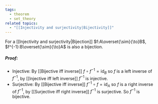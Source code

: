 ```yaml
---
tags:
  - theorem
  - set_theory
related topics:
  - "[[Injectivity and surjectivity|Bijectivity]]"
---
```

For a [[Injectivity and surjectivity|Bijection]] $f:A\overset{\sim}{\to}B$, $f^{-1}:B\overset{\sim}{\to}A$ is also a bijection.
##### Proof:
- Injective:
	By [[Bijective iff inverse]] $f\circ f^{-1}=\operatorname{id}_B$ so $f$ is a left inverse of $f^{-1}$, by [[Injective iff left inverse]] $f^{-1}$ is injective.
- Surjective:
	By [[Bijective iff inverse]] $f^{-1}\circ f=\operatorname{id}_A$ so $f$ is a right inverse of $f^{-1}$, by [[Surjective iff right inverse]] $f^{-1}$ is surjective.
So $f^{-1}$ is bijective.